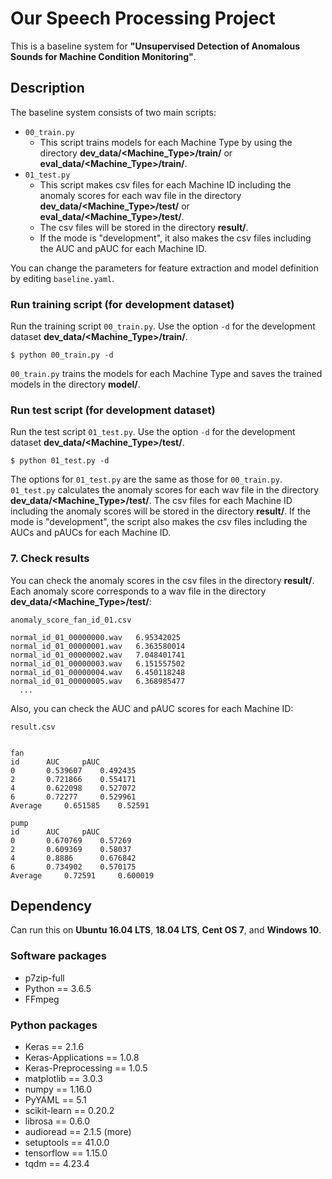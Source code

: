 # Our Speech Processing Project
This is a baseline system for **"Unsupervised Detection of Anomalous Sounds for Machine Condition Monitoring"**. 


## Description
The baseline system consists of two main scripts:
- `00_train.py`
  - This script trains models for each Machine Type by using the directory **dev_data/<Machine_Type>/train/** or **eval_data/<Machine_Type>/train/**.
- `01_test.py`
  - This script makes csv files for each Machine ID including the anomaly scores for each wav file in the directory **dev_data/<Machine_Type>/test/** or **eval_data/<Machine_Type>/test/**.
  - The csv files will be stored in the directory **result/**.
  - If the mode is "development", it also makes the csv files including the AUC and pAUC for each Machine ID. 



You can change the parameters for feature extraction and model definition by editing `baseline.yaml`.

### Run training script (for development dataset)
Run the training script `00_train.py`. 
Use the option `-d` for the development dataset **dev_data/<Machine_Type>/train/**.
```
$ python 00_train.py -d
```
`00_train.py` trains the models for each Machine Type and saves the trained models in the directory **model/**.

### Run test script (for development dataset)
Run the test script `01_test.py`.
Use the option `-d` for the development dataset **dev_data/<Machine_Type>/test/**.
```
$ python 01_test.py -d
```
The options for `01_test.py` are the same as those for `00_train.py`.
`01_test.py` calculates the anomaly scores for each wav file in the directory **dev_data/<Machine_Type>/test/**.
The csv files for each Machine ID including the anomaly scores will be stored in the directory **result/**.
If the mode is "development", the script also makes the csv files including the AUCs and pAUCs for each Machine ID. 

### 7. Check results
You can check the anomaly scores in the csv files in the directory **result/**.
Each anomaly score corresponds to a wav file in the directory **dev_data/<Machine_Type>/test/**:

`anomaly_score_fan_id_01.csv`
```  
normal_id_01_00000000.wav	6.95342025
normal_id_01_00000001.wav	6.363580014
normal_id_01_00000002.wav	7.048401741
normal_id_01_00000003.wav	6.151557502
normal_id_01_00000004.wav	6.450118248
normal_id_01_00000005.wav	6.368985477
  ...
```

Also, you can check the AUC and pAUC scores for each Machine ID:

`result.csv`
```  

fan	
id		AUC		pAUC
0		0.539607	0.492435
2		0.721866	0.554171
4		0.622098	0.527072
6		0.72277		0.529961
Average		0.651585	0.52591

pump	
id		AUC		pAUC
0		0.670769	0.57269
2		0.609369	0.58037
4		0.8886		0.676842
6		0.734902	0.570175
Average		0.72591		0.600019

```

## Dependency
Can run this on **Ubuntu 16.04 LTS**, **18.04 LTS**, **Cent OS 7**, and **Windows 10**.

### Software packages
- p7zip-full
- Python == 3.6.5
- FFmpeg

### Python packages
- Keras                         == 2.1.6
- Keras-Applications            == 1.0.8
- Keras-Preprocessing           == 1.0.5
- matplotlib                    == 3.0.3
- numpy                         == 1.16.0
- PyYAML                        == 5.1
- scikit-learn                  == 0.20.2
- librosa                       == 0.6.0
- audioread                     == 2.1.5 (more)
- setuptools                    == 41.0.0
- tensorflow                    == 1.15.0
- tqdm                          == 4.23.4
